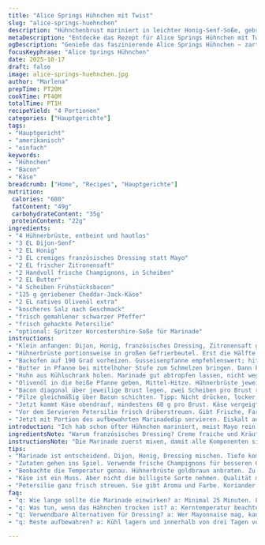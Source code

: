 ```yaml
---
title: "Alice Springs Hühnchen mit Twist"
slug: "alice-springs-huehnchen"
description: "Hühnchenbrust mariniert in leichter Honig-Senf-Soße, gebraten mit Pilzen und Bacon, unter Käse gebacken. Abgewandelt mit cremigem Französisch-Dressing anstatt Mayonnaise für mehr Tiefe. Die Marinade wird zum Dippen aufgehoben, schafft Kontrast zu saftigem Fleisch und knackigem Bacon. Butterige Pilze geben Umami, während geschmolzener Käse alles schmiert. Garzeit ist flexibel, Blick auf Textur und Farbe entscheidet. Auf Salz- und Pfeffermenge achten, sonst wird es langweilig. Perfekte Balance aus süß, würzig und herzhaft, dabei ohne Furz-Aufwand in der Küche. Reste lassen sich kalt auch super als Snack essen."
metaDescription: "Entdecke das Rezept für Alice Springs Hühnchen mit Twist – herzhaftes Hühnergericht mit cremigem Dressing und knusprigem Bacon."
ogDescription: "Genieße das faszinierende Alice Springs Hühnchen – zartes Huhn in Honig-Senf-Marinade, gebraten mit Pilzen und schmelzendem Käse."
focusKeyphrase: "Alice Springs Hühnchen"
date: 2025-10-17
draft: false
image: alice-springs-huehnchen.jpg
author: "Marlena"
prepTime: PT20M
cookTime: PT40M
totalTime: PT1H
recipeYield: "4 Portionen"
categories: ["Hauptgerichte"]
tags:
- "Hauptgericht"
- "amerikanisch"
- "einfach"
keywords:
- "Hühnchen"
- "Bacon"
- "Käse"
breadcrumb: ["Home", "Recipes", "Hauptgerichte"]
nutrition: 
 calories: "680"
 fatContent: "49g"
 carbohydrateContent: "35g"
 proteinContent: "22g"
ingredients:
- "4 Hühnerbrüste, entbeint und hautlos"
- "3 EL Dijon-Senf"
- "2 EL Honig"
- "3 EL cremiges französisches Dressing statt Mayo"
- "2 EL frischer Zitronensaft"
- "2 Handvoll frische Champignons, in Scheiben"
- "2 EL Butter"
- "4 Scheiben Frühstücksbacon"
- "125 g geriebener Cheddar-Jack-Käse"
- "2 EL natives Olivenöl extra"
- "koscheres Salz nach Geschmack"
- "frisch gemahlener schwarzer Pfeffer"
- "frisch gehackte Petersilie"
- "optional: Spritzer Worcestershire-Soße für Marinade"
instructions:
- "Klein anfangen: Dijon, Honig, französisches Dressing, Zitronensaft gut vermischen in kleiner Schale. Worcestershire für Tiefe rein, wenn gewünscht. Unbedingt 100 ml von der Mischung beiseite legen. Abdecken, kühlen. Später wird’s Dip — nicht verwerfen."
- "Hühnerbrüste portionsweise in großen Gefrierbeutel. Erst die Hälfte der Marinade über zwei Stück gießen. Dann Rest Fleisch drauf, restliche Marinade oben drauf. Luft weitestgehend rausdrücken, damit alles dicht und rundum bedeckt ist. Kühlschrank, mindestens 25 Minuten. Auch mehr schadet nicht."
- "Backofen auf 190 Grad vorheizen. Gusseisenpfanne empfehlenswert; hitzeverträglich, gleichmäßige Bräune. Alternativ 23×33 cm Auflaufform, aber Pfanne gibt mir mehr Kontrolle."
- "Butter in Pfanne bei mittelhoher Stufe zum Schmelzen bringen. Dann Pilze rein, schön verrühren, damit nichts anbrennt. Wenn sie dunkler werden und Flüssigkeit austritt – Signale: abdampfen lassen, die beste Zeit zum Umrühren. So 5–7 Minuten, bis sie weich und buttrig sind. Pfanne vom Herd nehmen. Wer’s ordentlich macht, pilze ab in kleine Schüssel, um Pfanne frei zu haben."
- "Huhn aus Kühlschrank holen. Marinade gut abtropfen lassen, nicht weglaufen lassen. Gewürze: Gutes koscheres Salz großzügig, frischer Pfeffer dazu. Trockenes Huhn brät besser – null Marinade kleben lassen, sonst dünsteffekt."
- "Olivenöl in die heiße Pfanne geben, Mittel-Hitze. Hühnerbrüste jeweils 6–8 Minuten pro Seite anbraten. Hautfarbe beobachten: goldbraun, nicht schwarz. Fleisch beginnt fest, aber noch saftig — Fingerprobe. Hitze ständig im Auge behalten, zu stark macht trocken, zu schwach ergibt graue Brühe."
- "Bacon diagonal über jeweilige Brust legen, zwei Scheiben pro Brust reichen. Kein Platz für Faulheit."
- "Pilze gleichmäßig über Bacon schichten. Tipp: Nicht drücken, locker verteilen für gute Schmelzschichten."
- "Jetzt kommt Käse obendrauf, mindestens 60 g pro Brust. Käse vergeigt keiner gern, also großzügig. Mit Pfanne mittig in Backofen, 17 bis 20 Minuten backen. Nicht nur auf Zeit verlassen, sondern mit Fleischthermometer prüfen. 74 Grad Kerntemperatur ist Sicherheit."
- "Vor dem Servieren Petersilie frisch drüberstreuen. Gibt Frische, Farbe, Aroma, keine Kitschdeko."
- "Jetzt mit Portion des aufbewahrten Marinadedip servieren. Eiskalt aus Kühlschrank. Fruchtig und süß - hebt den Geschmack, chillt Schärfe und bringt Säure rein."
introduction: "Ich hab schon öfter Hühnchen mariniert, meist Mayo rein oder bloß Senf-Honig. Aber dieses Mal wollte ich was anderes – das cremige französische Dressing gibt mehr Tiefe als Mayo. Hätte nie gedacht, dass das Kicken bringt. Bacon drauf, dann Pilze in Butter angebraten. Das ergibt so 'nen verdichteten Geschmack, der sich während des Backens vereint. Immer wieder esse ich unterwegs Hühnchen, das zu trocken wirkt, deswegen lasse ich immer die Haut weg und mach viel mit der Marinade, damit es saftig bleibt. Du wirst merken, wie wichtig die richtige Temperatur beim Braten ist — nicht überhitzen. Pilze müssen schön buttrig sein, die sollten knackig-verflüssigte Flüssigkeit verlieren, damit sie nicht matschig werden. Der Käse bringt das Ganze auf die nächste Stufe, er verschmilzt mit dem Speck und macht das Fleisch zum Melts-Moment. Und das kleine Highlight? Die Marinade nicht wegwerfen, sondern als Dip nutzen – da steckt der Säurekick drin."
ingredientsNote: "Warum französisches Dressing? Creme fraiche und Kräuter kombiniert mit Senf und Essig geben eine komplexere Note als Mayo. Wenn du keine Champignons magst, nimm Pfifferlinge oder Shiitake, schmeckt intensiver. Butter zum Anbraten der Pilze bringt mehr Geschmack als Öl, aber Achtung: nicht zu heiß, sonst verbrennen sie. Bacon ist wichtig, gibt Salz und Crunch. Statt Cheddar-Jack kann man gut Gouda oder Emmentaler nutzen, aber mindere Schmelzkraft ist nachteilig. Salz und Pfeffer großzügig einsetzen - sonst bleibt es langweilig. Frische Petersilie gibt den finalen Kick; Koriander oder Schnittlauch passen aber auch gut, je nach Vorliebe. Die Zitronensäure in der Marinade sorgt für Zartheit. Wer es schärfer mag, kann Chili-Flocken in seltenen Fällen hinzufügen."
instructionsNote: "Die Marinade zuerst mixen, damit alle Komponenten sich gut verbinden. Marinade gut in den Chicken einmassieren, Luft im Beutel rausdrücken, das sorgt für gleichmäßiges Einziehen. Pilze auf mittlerer Hitze anbraten, nicht zu schnell, sonst werden sie zäh. Beobachten: Verfärbung, Flüssigkeitsaustritt, erster Geruch. Bratzeit der Brust hängt von Dicke ab, Fingerprobe hilft: saftig und federnd, aber nicht zu sehr nachgeben. Bacon nicht vorher anbraten – er gart mit im Ofen, wird so am knackigsten. Käse über Pilze - nicht nur Geschmack, sondern schützt vor trockenem Fleisch. Im Ofen beobachten: goldene Käserinde ist das Signal für raus. Serviere mit Dip kalt, das gibt erfrischende Balance zum warmen Gericht. Timing mit Temperaturen anpassen, gerade bei anderen Ofenarten. Reste lassen sich auch super kalt genießen, oder in Salat schneiden."
tips:
- "Marinade ist entscheidend. Dijon, Honig, Dressing mischen. Tiefe kommt von Worcestershire. Vergiss nicht, immer einen Teil für den Dip beiseite zu legen."
- "Zutaten gehen ins Spiel. Verwende frische Champignons für besseren Geschmack. Shiitake sind intensiv. Bacon nicht anbraten – seine Schärfe entfaltet sich im Ofen."
- "Beobachte die Temperatur genau. Hühnerbrüste goldbraun anbraten. Zu starke Hitze macht trocken. 74 Grad Kerntemperatur ist das Ziel."
- "Käse ist ein Muss. Aber nicht die billigste Sorte nehmen. Qualität macht den Unterschied. Cheddar-Jack schmilzt gut, Gouda oder Emmentaler sind Alternativen."
- "Petersilie ganz frisch streuen. Sie gibt Aroma und Farbe. Koriander könnte auch gut passen. Oder Schnittlauch für eine andere Note."
faq:
- "q: Wie lange sollte die Marinade einwirken? a: Minimal 25 Minuten. Länger macht es noch saftiger. Bei dickem Huhn kann auch über Nacht mariniert werden. Das zieht durch."
- "q: Was tun, wenn das Hähnchen trocken ist? a: Kerntemperatur beachten. Zu heiß braten? Lieber geringe Hitze, dafür länger. Eine Abdeckung kann helfen, Feuchtigkeit zu halten."
- "q: Verwendbare Alternativen für Dressing? a: Wer Mayonnaise mag, kann es probieren. Aber das französische Dressing bringt frische Aromen. Creme fraiche ist auch eine Option."
- "q: Reste aufbewahren? a: Kühl lagern und innerhalb von drei Tagen verwerten. Bestimmt kannst du sie wieder aufwärmen, aber läst die Bräune dabei verloren gehen."

---
```

